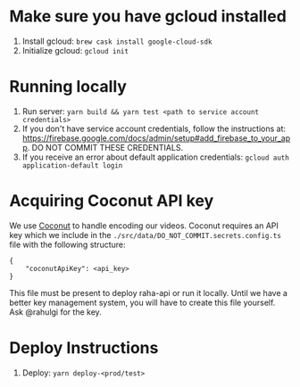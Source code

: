 # Make sure you have gcloud installed

1.  Install gcloud: `brew cask install google-cloud-sdk`
1.  Initialize gcloud: `gcloud init`

# Running locally

1.  Run server: `yarn build && yarn test <path to service account credentials>`
1.  If you don't have service account credentials, follow the instructions at:
    https://firebase.google.com/docs/admin/setup#add_firebase_to_your_app. DO NOT
    COMMIT THESE CREDENTIALS.
1.  If you receive an error about default application credentials:
    `gcloud auth application-default login`

# Acquiring Coconut API key

We use [Coconut](https://app.coconut.co) to handle encoding our videos. Coconut
requires an API key which we include in the `./src/data/DO_NOT_COMMIT.secrets.config.ts`
file with the following structure:

```
{
    "coconutApiKey": <api_key>
}
```

This file must be present to deploy raha-api or run it locally. Until we have
a better key management system, you will have to create this file yourself.
Ask @rahulgi for the key.

# Deploy Instructions

1.  Deploy: `yarn deploy-<prod/test>`
